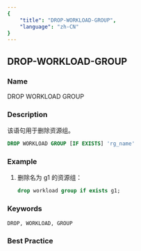 ```yaml
---
{
    "title": "DROP-WORKLOAD-GROUP",
    "language": "zh-CN"
}
---
```


<!--
Licensed to the Apache Software Foundation (ASF) under one
or more contributor license agreements.  See the NOTICE file
distributed with this work for additional information
regarding copyright ownership.  The ASF licenses this file
to you under the Apache License, Version 2.0 (the
"License"); you may not use this file except in compliance
with the License.  You may obtain a copy of the License at

  http://www.apache.org/licenses/LICENSE-2.0

Unless required by applicable law or agreed to in writing,
software distributed under the License is distributed on an
"AS IS" BASIS, WITHOUT WARRANTIES OR CONDITIONS OF ANY
KIND, either express or implied.  See the License for the
specific language governing permissions and limitations
under the License.
-->

## DROP-WORKLOAD-GROUP

### Name

DROP WORKLOAD GROUP

### Description

<version since="dev"></version>

该语句用于删除资源组。

```sql
DROP WORKLOAD GROUP [IF EXISTS] 'rg_name'
```

### Example

1. 删除名为 g1 的资源组：
    
    ```sql
    drop workload group if exists g1;
    ```

### Keywords

    DROP, WORKLOAD, GROUP

### Best Practice

